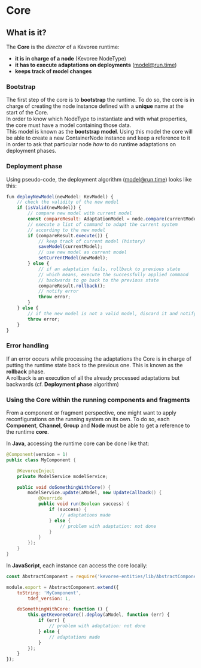 # Core
## What is it?
The **Core** is the *director* of a Kevoree runtime:
 - **it is in charge of a node** (Kevoree NodeType)
 - **it has to execute adaptations on deployments** (model@run.time)
 - **keeps track of model changes**

### Bootstrap
The first step of the core is to **bootstrap** the runtime. To do so, the core is in charge
of creating the node instance defined with a **unique** name at the start of the Core.  
In order to know which NodeType to instantiate and with what properties, the core must have a model containing those data.  
This model is known as the **bootstrap model**. Using this model the core will be able to
create a new ContainerNode instance and keep a reference to it in order to ask that particular node *how* to do runtime adaptations on deployment phases.

### Deployment phase
Using pseudo-code, the deployment algorithm (model@run.time) looks like this:

```js
fun deployNewModel(newModel: KevModel) {
    // check the validity of the new model
    if (isValid(newModel)) {
        // compare new model with current model
        const compareResult: AdaptationModel = node.compare(currentModel, newModel);
        // execute a list of command to adapt the current system
        // according to the new model
        if (compareResult.execute()) {
            // keep track of current model (history)
            saveModel(currentModel);
            // use new model as current model
            setCurrentModel(newModel);
        } else {
            // if an adaptation fails, rollback to previous state
            // which means, execute the successfully applied command
            // backwards to go back to the previous state
            compareResult.rollback();
            // notify error
            throw error;
        }
    } else {
        // if the new model is not a valid model, discard it and notify
        throw error;
    }
}
```

### Error handling
If an error occurs while processing the adaptations the Core is in charge of putting the runtime state back to the previous one. This is known as the **rollback** phase.  
A rollback is an execution of all the already processed adaptations but backwards (cf. **Deployment phase** algorithm)

### Using the Core within the running components and fragments
From a component or fragment perspective, one might want to apply reconfigurations on the running system on its own. To do so, each **Component**, **Channel**, **Group** and **Node** must be able to get a reference to the runtime **core**.  

In **Java**, accessing the runtime core can be done like that:
```java
@Component(version = 1)
public class MyComponent {

    @KevoreeInject
    private ModelService modelService;

    public void doSomethingWithCore() {
        modelService.update(aModel, new UpdateCallback() {
            @Override
            public void run(Boolean success) {
                if (success) {
                    // adaptations made
                } else {
                    // problem with adaptation: not done
                }
            }
        });
    }
}
```

In **JavaScript**, each instance can access the core locally:
```js
const AbstractComponent = require('kevoree-entities/lib/AbstractComponent');

module.export = AbstractComponent.extend({
    toString: 'MyComponent',
		tdef_version: 1,

    doSomethingWithCore: function () {
        this.getKevoreeCore().deploy(aModel, function (err) {
            if (err) {
                // problem with adaptation: not done
            } else {
                // adaptations made
            }
        });
    }
});
```
